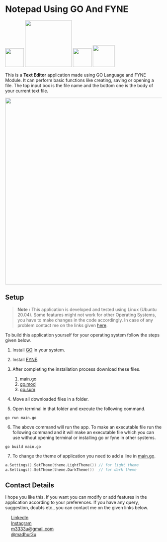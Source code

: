 # Notepad Using GO And FYNE 

<img src="https://user-images.githubusercontent.com/89251393/139356370-97edca75-961f-447f-b584-6c57e751a1e1.png" width="60"/> <img src="https://user-images.githubusercontent.com/89251393/139284579-441f4be3-1069-4981-b879-b96bf5fd6ad6.png" width="150"/> <img src="https://user-images.githubusercontent.com/89251393/139284585-4beb4fba-52a6-4a16-abc0-a0ca439558ab.png" width="60"/> <img src="https://user-images.githubusercontent.com/89251393/139284590-a15400c8-6c0c-4703-aff1-876cc5c67e10.png" width="70"/> 


This is a **Text Editor** application made using GO Language and FYNE Module. It can perform basic functions like creating, saving or opening a file. The top input box is the file name and the bottom one is the body of your current text file.

<img src="https://user-images.githubusercontent.com/89251393/139356195-813fb3e5-ed4c-400b-953c-c780a15df133.png" width="600"/>

## Setup
> **Note :** This application is developed and tested using Linux (Ubuntu 20.04). Some features might not work for other Operating Systems, you have to make changes in the code accordingly. In case of any problem contact me on the links given [here](#contact-details).

To build this application yourself for your operating system follow the steps given below.
1. Install [GO](https://golang.org/doc/install) in your system.
2. Install [FYNE](https://developer.fyne.io/started/).
3. After completing the installation process download these files.

      1. [main.go](https://github.com/madhur3u/GO/blob/main/Notepad/main.go)
      2. [go.mod](https://github.com/madhur3u/GO/blob/main/Notepad/go.mod)
      3. [go.sum](https://github.com/madhur3u/GO/blob/main/Notepad/go.sum)
4. Move all downloaded files in a folder.
5. Open terminal in that folder and execute the following command.
```
go run main.go
```
6. The above command will run the app. To make an executable file run the following command and it will make an executable file which you can use without opening terminal or installing go or fyne in other systems.
```
go build main.go
```
7. To change the theme of application you need to add a line in [main.go](https://github.com/madhur3u/GO/blob/main/Notepad/main.go).
```go
a.Settings().SetTheme(theme.LightTheme()) // for light theme
a.Settings().SetTheme(theme.DarkTheme())  // for dark theme
```
## Contact Details

I hope you like this. If you want you can modify or add features in the application according to your preferences.
If you have any query, suggestion, doubts etc., you can contact me on the given links below.


<img src="https://user-images.githubusercontent.com/89251393/138821704-5538f667-ca94-4d9f-ad49-b3c48e1cdb0c.png" width="15"/> [LinkedIn](https://www.linkedin.com/in/madhur3u/)<br> <img src="https://user-images.githubusercontent.com/89251393/138821710-7b7585e0-4766-49ba-8543-c116d4da82c4.png" width="15"/> [Instagram](https://www.instagram.com/madhur3u/) <br><img src="https://user-images.githubusercontent.com/89251393/138821715-eab2496c-e895-4113-a26b-96c087a83d9b.png" width="15"/> m3333u@gmail.com <br><img src="https://user-images.githubusercontent.com/89251393/138822281-9aaf6bdc-2fe0-469a-bd31-ed43bc96dcc2.png" width="15"/> [@madhur3u](https://web.telegram.org/)

<!-- <img src="" width="123"/>  -->
